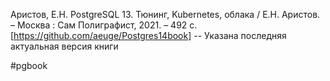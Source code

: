 Аристов, Е.Н. PostgreSQL 13. Тюнинг, Kubernetes, облака / Е.Н. Аристов. – Москва : Сам Полиграфист, 2021. – 492 с.  
[https://github.com/aeuge/Postgres14book] -- Указана последняя актуальная версия книги

#pgbook
